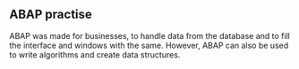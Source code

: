 ## ABAP practise

ABAP was made for businesses, to handle data from the database and to fill the interface and windows with the
same. However, ABAP can also be used to write algorithms and create data structures.